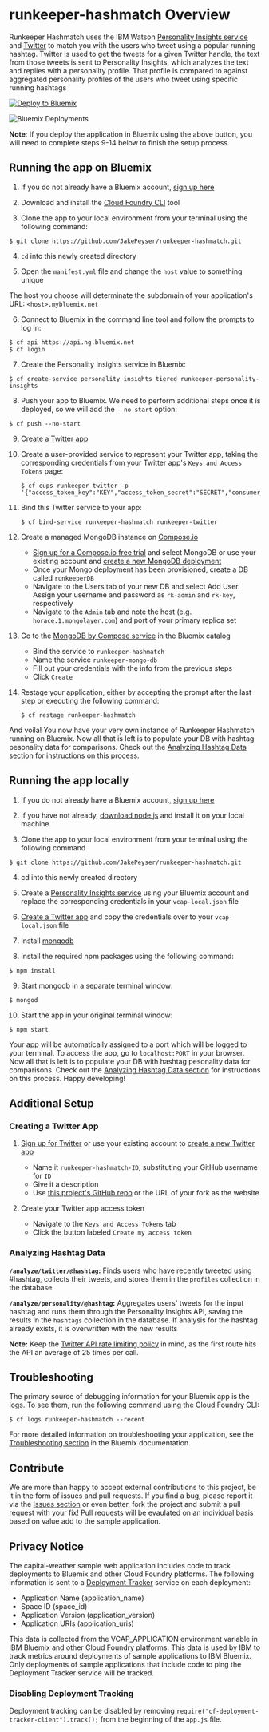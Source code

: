 # runkeeper-hashmatch Overview

Runkeeper Hashmatch uses the IBM Watson [Personality Insights service][pi_docs] and [Twitter][twitter_url] to match you with the users who tweet using a popular running hashtag. Twitter is used to get the tweets for a given Twitter handle, the text from those tweets is sent to Personality Insights, which analyzes the text and replies with a personality profile. That profile is compared to against aggregated personality profiles of the users who tweet using specific running hashtags
  
[![Deploy to Bluemix](https://bluemix.net/deploy/button.png)](https://bluemix.net/deploy)

![Bluemix Deployments](https://deployment-tracker.mybluemix.net/stats/ecea8bc6b398900fdf67be67d8c4c7db/badge.svg)

**Note**: If you deploy the application in Bluemix using the above button, you will need to complete steps 9-14 below to finish the setup process.

## Running the app on Bluemix

1. If you do not already have a Bluemix account, [sign up here][bluemix_signup_url]

2. Download and install the [Cloud Foundry CLI][cloud_foundry_url] tool

3. Clone the app to your local environment from your terminal using the following command:

  ```
  $ git clone https://github.com/JakePeyser/runkeeper-hashmatch.git
  ```

4. `cd` into this newly created directory

5. Open the `manifest.yml` file and change the `host` value to something unique

  The host you choose will determinate the subdomain of your application's URL: `<host>.mybluemix.net`

6. Connect to Bluemix in the command line tool and follow the prompts to log in:

  ```
  $ cf api https://api.ng.bluemix.net
  $ cf login
  ```

7. Create the Personality Insights service in Bluemix:

  ```
  $ cf create-service personality_insights tiered runkeeper-personality-insights
  ```

8. Push your app to Bluemix. We need to perform additional steps once it is deployed, so we will add the `--no-start` option:

  ```
  $ cf push --no-start
  ```

9. [Create a Twitter app][github_create_twitter_app_url]

10. Create a user-provided service to represent your Twitter app, taking the corresponding credentials from your Twitter app's `Keys and Access Tokens` page:

	```
	$ cf cups runkeeper-twitter -p '{"access_token_key":"KEY","access_token_secret":"SECRET","consumer_key":"KEY","consumer_secret":"SECRET"}'
	```

11. Bind this Twitter service to your app:

	```
	$ cf bind-service runkeeper-hashmatch runkeeper-twitter
	```

12. Create a managed MongoDB instance on [Compose.io][compose_url]
	* [Sign up for a Compose.io free trial][compose_signup_url] and select MongoDB or use your existing account and [create a new MongoDB deployment][compose_new_mongo_url]
	* Once your Mongo deployment has been provisioned, create a DB called `runkeeperDB`
	* Navigate to the Users tab of your new DB and select Add User. Assign your username and password as `rk-admin` and `rk-key`, respectively
	* Navigate to the `Admin` tab and note the host (e.g. `horace.1.mongolayer.com`) and port of your primary replica set

13. Go to the [MongoDB by Compose service][mongo_service_url] in the Bluemix catalog
	* Bind the service to `runkeeper-hashmatch`
	* Name the service `runkeeper-mongo-db`
	* Fill out your credentials with the info from the previous steps
	* Click `Create`

14. Restage your application, either by accepting the prompt after the last step or executing the following command:

	```
	$ cf restage runkeeper-hashmatch
	```

And voila! You now have your very own instance of Runkeeper Hashmatch running on Bluemix. Now all that is left is to populate your DB with hashtag pesonality data for comparisons. Check out the [Analyzing Hashtag Data section][github_analyze_section_url] for instructions on this process.

## Running the app locally

1. If you do not already have a Bluemix account, [sign up here][bluemix_signup_url]

2. If you have not already, [download node.js][download_node_url] and install it on your local machine

3. Clone the app to your local environment from your terminal using the following command

  ```
  $ git clone https://github.com/JakePeyser/runkeeper-hashmatch.git
  ```

4. cd into this newly created directory

5. Create a [Personality Insights service][pi_service_url] using your Bluemix account and replace the corresponding credentials in your `vcap-local.json` file

6. [Create a Twitter app][github_create_twitter_app_url] and copy the credentials over to your `vcap-local.json` file

7. Install [mongodb][mongodb_url]

8. Install the required npm packages using the following command:

  ```
  $ npm install
  ```

9. Start mongodb in a separate terminal window:

  ```
  $ mongod
  ```

10. Start the app in your original terminal window:

  ```
  $ npm start
  ```

Your app will be automatically assigned to a port which will be logged to your terminal. To access the app, go to `localhost:PORT` in your browser. Now all that is left is to populate your DB with hashtag pesonality data for comparisons. Check out the [Analyzing Hashtag Data section][github_analyze_section_url] for instructions on this process. Happy developing!

## Additional Setup

### Creating a Twitter App

1. [Sign up for Twitter][twitter_signup_url] or use your existing account to [create a new Twitter app][twitter_app_url]
	* Name it `runkeeper-hashmatch-ID`, substituting your GitHub username for `ID`
	* Give it a description
	* Use [this project's GitHub repo][github_repo_url] or the URL of your fork as the website

2. Create your Twitter app access token
	* Navigate to the `Keys and Access Tokens` tab
	* Click the button labeled `Create my access token`

### Analyzing Hashtag Data

**`/analyze/twitter/@hashtag`:** Finds users who have recently tweeted using #hashtag, collects their tweets, and stores them in the `profiles` collection in the database.

**`/analyze/personality/@hashtag`:** Aggregates users' tweets for the input hashtag and runs them through the Personality Insights API, saving the results in the `hashtags` collection in the database. If analysis for the hashtag already exists, it is overwritten with the new results

**Note:** Keep the [Twitter API rate limiting policy][twitter_rate_limit_url] in mind, as the first route hits the API an average of 25 times per call.

## Troubleshooting

The primary source of debugging information for your Bluemix app is the logs. To see them, run the following command using the Cloud Foundry CLI:

  ```
  $ cf logs runkeeper-hashmatch --recent
  ```
For more detailed information on troubleshooting your application, see the [Troubleshooting section](https://www.ng.bluemix.net/docs/troubleshoot/tr.html) in the Bluemix documentation.

## Contribute
We are more than happy to accept external contributions to this project, be it in the form of issues and pull requests. If you find a bug, please report it via the [Issues section][issues_url] or even better, fork the project and submit a pull request with your fix! Pull requests will be evaulated on an individual basis based on value add to the sample application.

## Privacy Notice
The capital-weather sample web application includes code to track deployments to Bluemix and other Cloud Foundry platforms. The following information is sent to a [Deployment Tracker](https://github.com/cloudant-labs/deployment-tracker) service on each deployment:

* Application Name (application_name)
* Space ID (space_id)
* Application Version (application_version)
* Application URIs (application_uris)

This data is collected from the VCAP_APPLICATION environment variable in IBM Bluemix and other Cloud Foundry platforms. This data is used by IBM to track metrics around deployments of sample applications to IBM Bluemix. Only deployments of sample applications that include code to ping the Deployment Tracker service will be tracked.

### Disabling Deployment Tracking

Deployment tracking can be disabled by removing `require("cf-deployment-tracker-client").track();` from the beginning of the `app.js` file.

[github_repo_url]: https://github.com/JakePeyser/runkeeper-hashmatch
[github_create_twitter_app_url]: #user-content-creating-a-twitter-app
[github_analyze_section_url]: #user-content-analyzing-hashtag-data
[bluemix_signup_url]: https://ibm.biz/runkeeper-hashmatch-signup
[cloud_foundry_url]: https://github.com/cloudfoundry/cli
[download_node_url]: https://nodejs.org/download/
[mongodb_url]: http://docs.mongodb.org/manual/installation/
[twitter_url]: https://twitter.com/
[twitter_signup_url]: https://twitter.com/signup
[twitter_app_url]: https://apps.twitter.com/app/new
[twitter_rate_limit_url]: https://dev.twitter.com/rest/public/rate-limiting
[compose_url]: https://compose.io/
[compose_signup_url]: https://app.compose.io/signup/svelte
[compose_new_mongo_url]: https://app.compose.io/ibm-12/deployments/new
[mongo_service_url]: https://console.ng.bluemix.net/catalog/services/mongodb-by-compose/
[pi_service_url]: https://console.ng.bluemix.net/catalog/services/personality-insights/
[pi_docs]: http://www.ibm.com/smarterplanet/us/en/ibmwatson/developercloud/doc/personality-insights/
[issues_url]: https://github.com/JakePeyser/runkeeper-hashmatch/issues
